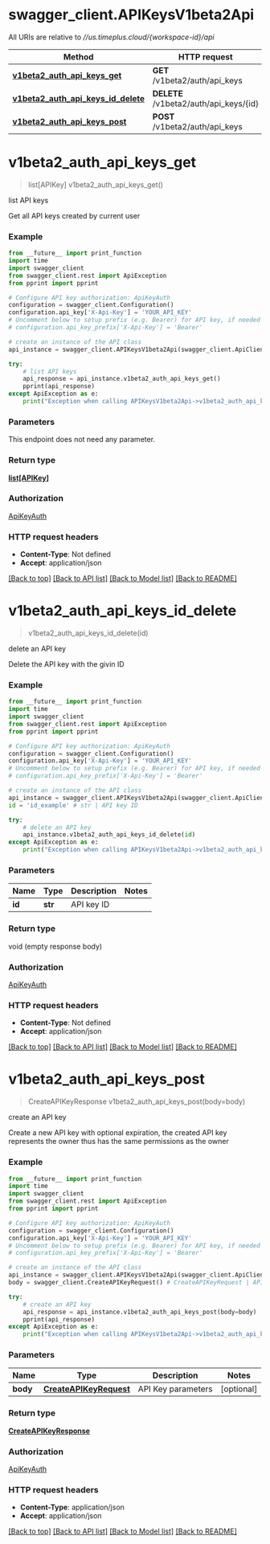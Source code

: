 # swagger_client.APIKeysV1beta2Api

All URIs are relative to *//us.timeplus.cloud/{workspace-id}/api*

Method | HTTP request | Description
------------- | ------------- | -------------
[**v1beta2_auth_api_keys_get**](APIKeysV1beta2Api.md#v1beta2_auth_api_keys_get) | **GET** /v1beta2/auth/api_keys | list API keys
[**v1beta2_auth_api_keys_id_delete**](APIKeysV1beta2Api.md#v1beta2_auth_api_keys_id_delete) | **DELETE** /v1beta2/auth/api_keys/{id} | delete an API key
[**v1beta2_auth_api_keys_post**](APIKeysV1beta2Api.md#v1beta2_auth_api_keys_post) | **POST** /v1beta2/auth/api_keys | create an API key

# **v1beta2_auth_api_keys_get**
> list[APIKey] v1beta2_auth_api_keys_get()

list API keys

Get all API keys created by current user

### Example
```python
from __future__ import print_function
import time
import swagger_client
from swagger_client.rest import ApiException
from pprint import pprint

# Configure API key authorization: ApiKeyAuth
configuration = swagger_client.Configuration()
configuration.api_key['X-Api-Key'] = 'YOUR_API_KEY'
# Uncomment below to setup prefix (e.g. Bearer) for API key, if needed
# configuration.api_key_prefix['X-Api-Key'] = 'Bearer'

# create an instance of the API class
api_instance = swagger_client.APIKeysV1beta2Api(swagger_client.ApiClient(configuration))

try:
    # list API keys
    api_response = api_instance.v1beta2_auth_api_keys_get()
    pprint(api_response)
except ApiException as e:
    print("Exception when calling APIKeysV1beta2Api->v1beta2_auth_api_keys_get: %s\n" % e)
```

### Parameters
This endpoint does not need any parameter.

### Return type

[**list[APIKey]**](APIKey.md)

### Authorization

[ApiKeyAuth](../README.md#ApiKeyAuth)

### HTTP request headers

 - **Content-Type**: Not defined
 - **Accept**: application/json

[[Back to top]](#) [[Back to API list]](../README.md#documentation-for-api-endpoints) [[Back to Model list]](../README.md#documentation-for-models) [[Back to README]](../README.md)

# **v1beta2_auth_api_keys_id_delete**
> v1beta2_auth_api_keys_id_delete(id)

delete an API key

Delete the API key with the givin ID

### Example
```python
from __future__ import print_function
import time
import swagger_client
from swagger_client.rest import ApiException
from pprint import pprint

# Configure API key authorization: ApiKeyAuth
configuration = swagger_client.Configuration()
configuration.api_key['X-Api-Key'] = 'YOUR_API_KEY'
# Uncomment below to setup prefix (e.g. Bearer) for API key, if needed
# configuration.api_key_prefix['X-Api-Key'] = 'Bearer'

# create an instance of the API class
api_instance = swagger_client.APIKeysV1beta2Api(swagger_client.ApiClient(configuration))
id = 'id_example' # str | API key ID

try:
    # delete an API key
    api_instance.v1beta2_auth_api_keys_id_delete(id)
except ApiException as e:
    print("Exception when calling APIKeysV1beta2Api->v1beta2_auth_api_keys_id_delete: %s\n" % e)
```

### Parameters

Name | Type | Description  | Notes
------------- | ------------- | ------------- | -------------
 **id** | **str**| API key ID | 

### Return type

void (empty response body)

### Authorization

[ApiKeyAuth](../README.md#ApiKeyAuth)

### HTTP request headers

 - **Content-Type**: Not defined
 - **Accept**: application/json

[[Back to top]](#) [[Back to API list]](../README.md#documentation-for-api-endpoints) [[Back to Model list]](../README.md#documentation-for-models) [[Back to README]](../README.md)

# **v1beta2_auth_api_keys_post**
> CreateAPIKeyResponse v1beta2_auth_api_keys_post(body=body)

create an API key

Create a new API key with optional expiration, the created API key represents the owner thus has the same permissions as the owner

### Example
```python
from __future__ import print_function
import time
import swagger_client
from swagger_client.rest import ApiException
from pprint import pprint

# Configure API key authorization: ApiKeyAuth
configuration = swagger_client.Configuration()
configuration.api_key['X-Api-Key'] = 'YOUR_API_KEY'
# Uncomment below to setup prefix (e.g. Bearer) for API key, if needed
# configuration.api_key_prefix['X-Api-Key'] = 'Bearer'

# create an instance of the API class
api_instance = swagger_client.APIKeysV1beta2Api(swagger_client.ApiClient(configuration))
body = swagger_client.CreateAPIKeyRequest() # CreateAPIKeyRequest | API Key parameters (optional)

try:
    # create an API key
    api_response = api_instance.v1beta2_auth_api_keys_post(body=body)
    pprint(api_response)
except ApiException as e:
    print("Exception when calling APIKeysV1beta2Api->v1beta2_auth_api_keys_post: %s\n" % e)
```

### Parameters

Name | Type | Description  | Notes
------------- | ------------- | ------------- | -------------
 **body** | [**CreateAPIKeyRequest**](CreateAPIKeyRequest.md)| API Key parameters | [optional] 

### Return type

[**CreateAPIKeyResponse**](CreateAPIKeyResponse.md)

### Authorization

[ApiKeyAuth](../README.md#ApiKeyAuth)

### HTTP request headers

 - **Content-Type**: application/json
 - **Accept**: application/json

[[Back to top]](#) [[Back to API list]](../README.md#documentation-for-api-endpoints) [[Back to Model list]](../README.md#documentation-for-models) [[Back to README]](../README.md)

